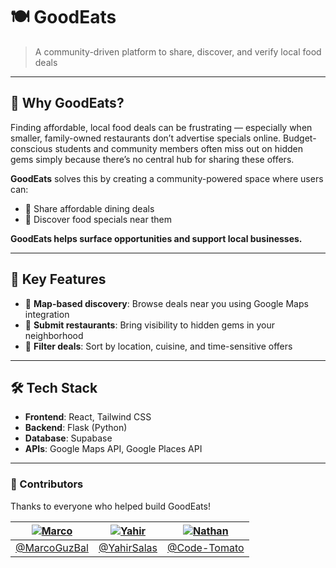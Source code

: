 # 🍽️ GoodEats

> A community-driven platform to share, discover, and verify local food deals

---

## 🧠 Why GoodEats?

Finding affordable, local food deals can be frustrating — especially when smaller, family-owned restaurants don’t advertise specials online. Budget-conscious students and community members often miss out on hidden gems simply because there’s no central hub for sharing these offers.

**GoodEats** solves this by creating a community-powered space where users can:

- 🧾 Share affordable dining deals
- 📍 Discover food specials near them

 **GoodEats helps surface opportunities and support local businesses.**

---

## 🌟 Key Features

- 📌 **Map-based discovery**: Browse deals near you using Google Maps integration  
- 🥡 **Submit restaurants**: Bring visibility to hidden gems in your neighborhood  
- 🎯 **Filter deals**: Sort by location, cuisine, and time-sensitive offers  

---

## 🛠️ Tech Stack

- **Frontend**: React, Tailwind CSS  
- **Backend**: Flask (Python)  
- **Database**: Supabase  
- **APIs**: Google Maps API, Google Places API

---

### 👥 Contributors

Thanks to everyone who helped build GoodEats!

| [![Marco](https://github.com/MarcoGuzBal.png?size=100)](https://github.com/MarcoGuzBal) | [![Yahir](https://github.com/YahirSalas.png?size=20)](https://github.com/YahirSalas) | [![Nathan](https://github.com/Code-Tomato.png?size=100)](https://github.com/Code-Tomato) |
|:--:|:--:|:--:|
| [@MarcoGuzBal](https://github.com/MarcoGuzBal) | [@YahirSalas](https://github.com/YahirSalas) | [@Code-Tomato](https://github.com/Code-Tomato) |



